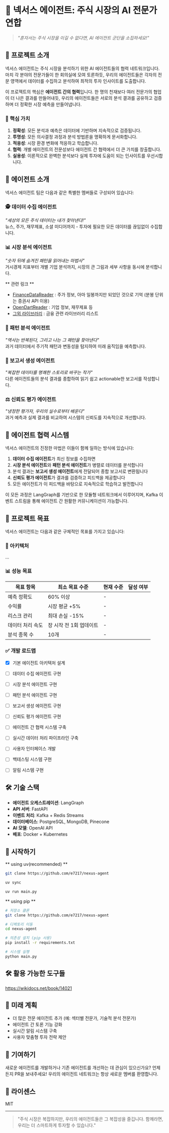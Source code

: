 # 🚀 넥서스 에이전트: 주식 시장의 AI 전문가 연합

> *"혼자서는 주식 시장을 이길 수 없다면, AI 에이전트 군단을 소집하세요!"*

## 🌟 프로젝트 소개

넥서스 에이전트는 주식 시장을 분석하기 위한 AI 에이전트들의 협력 네트워크입니다. 마치 각 분야의 전문가들이 한 회의실에 모여 토론하듯, 우리의 에이전트들은 각자의 전문 영역에서 데이터를 수집하고 분석하여 최적의 투자 인사이트를 도출합니다.

이 프로젝트의 핵심은 **에이전트 간의 협력**입니다. 한 명의 천재보다 여러 전문가의 협업이 더 나은 결과를 만들어내듯, 우리의 에이전트들은 서로의 분석 결과를 공유하고 검증하며 더 정확한 시장 예측을 만들어냅니다.

### 💫 핵심 가치

1. **정확성**: 모든 분석과 예측은 데이터에 기반하며 지속적으로 검증됩니다.
2. **투명성**: 모든 의사결정 과정과 분석 방법론을 명확하게 문서화합니다.
3. **적응성**: 시장 환경 변화에 적응하고 학습합니다.
4. **협력**: 개별 에이전트의 전문성보다 에이전트 간 협력에서 더 큰 가치를 창출합니다.
5. **실용성**: 이론적으로 완벽한 분석보다 실제 투자에 도움이 되는 인사이트를 우선시합니다.

## 🤖 에이전트 소개

넥서스 에이전트 팀은 다음과 같은 특별한 멤버들로 구성되어 있습니다:

### 🕵️ 데이터 수집 에이전트

*"세상의 모든 주식 데이터는 내가 찾아낸다!"*  
뉴스, 주가, 재무제표, 소셜 미디어까지 - 투자에 필요한 모든 데이터를 끊임없이 수집합니다.

### 📊 시장 분석 에이전트

*"숫자 뒤에 숨겨진 패턴을 읽어내는 마법사"*  
거시경제 지표부터 개별 기업 분석까지, 시장의 큰 그림과 세부 사항을 동시에 분석합니다.

** 관련 링크 **
- [FinanceDataReader](https://github.com/FinanceData/FinanceDataReader) : 주가 정보, 아마 일봉까지만 되었던 것으로 기억 (분봉 단위는 증권사 API 이용)
- [OpenDartReader](https://github.com/FinanceData/OpenDartReader) : 기업 정보, 재무제표 등
- [그외 라이브러리](https://wikidocs.net/230305) : 금융 관련 라이브러리 리스트

### 🔮 패턴 분석 에이전트

*"역사는 반복된다, 그리고 나는 그 패턴을 찾아낸다"*  
과거 데이터에서 주기적 패턴과 변동성을 탐지하여 미래 움직임을 예측합니다.

### 📝 보고서 생성 에이전트

*"복잡한 데이터를 명쾌한 스토리로 바꾸는 작가"*  
다른 에이전트들의 분석 결과를 종합하여 읽기 쉽고 actionable한 보고서를 작성합니다.

### ⚖️ 신뢰도 평가 에이전트

*"냉정한 평가자, 우리의 실수로부터 배운다"*  
과거 예측과 실제 결과를 비교하여 시스템의 신뢰도를 지속적으로 개선합니다.

## 🔄 에이전트 협력 시스템

넥서스 에이전트의 진정한 마법은 이들이 함께 일하는 방식에 있습니다:

1. **데이터 수집 에이전트**가 최신 정보를 수집하면
2. **시장 분석 에이전트**와 **패턴 분석 에이전트**가 병렬로 데이터를 분석합니다
3. 분석 결과는 **보고서 생성 에이전트**에게 전달되어 종합 보고서로 변환됩니다
4. **신뢰도 평가 에이전트**가 결과를 검증하고 피드백을 제공합니다
5. 모든 에이전트가 이 피드백을 바탕으로 지속적으로 학습하고 발전합니다

이 모든 과정은 LangGraph를 기반으로 한 모듈형 네트워크에서 이루어지며, Kafka 이벤트 스트림을 통해 에이전트 간 원활한 커뮤니케이션이 가능합니다.

## 🎯 프로젝트 목표

넥서스 에이전트는 다음과 같은 구체적인 목표를 가지고 있습니다:

### 📐 아키텍처
...

### 📊 성능 목표

| 목표 항목 | 최소 목표 수준 | 현재 수준 | 달성 여부 |
|---------|------------|---------|-----------|
| 예측 정확도 | 60% 이상 | - |  |
| 수익률 | 시장 평균 +5% | - |  |
| 리스크 관리 | 최대 손실 -15% | - |  |
| 데이터 처리 속도 | 장 시작 전 1회 업데이트 | - |  |
| 분석 종목 수 | 10개 | - |  |

### ✅ 개발 로드맵

- [x] 기본 에이전트 아키텍처 설계
- [ ] 데이터 수집 에이전트 구현
- [ ] 시장 분석 에이전트 구현
- [ ] 패턴 분석 에이전트 구현
- [ ] 보고서 생성 에이전트 구현
- [ ] 신뢰도 평가 에이전트 구현
- [ ] 에이전트 간 협력 시스템 구축
- [ ] 실시간 데이터 처리 파이프라인 구축
- [ ] 사용자 인터페이스 개발
- [ ] 백테스팅 시스템 구현
- [ ] 알림 시스템 구현


## 🛠️ 기술 스택

- **에이전트 오케스트레이션**: LangGraph
- **API 서버**: FastAPI
- **이벤트 처리**: Kafka + Redis Streams
- **데이터베이스**: PostgreSQL, MongoDB, Pinecone
- **AI 모델**: OpenAI API
- **배포**: Docker + Kubernetes

## 🚀 시작하기

** using uv(recommended) **
```bash
git clone https://github.com/e7217/nexus-agent

uv sync

uv run main.py
```

** using pip ** 
```bash
# 저장소 클론
git clone https://github.com/e7217/nexus-agent

# 디렉토리 이동
cd nexus-agent

# 의존성 설치 (pip 사용)
pip install -r requirements.txt

# 시스템 실행
python main.py
```

## 🛠️ 활용 가능한 도구들
https://wikidocs.net/book/14021

## 🔮 미래 계획

- 더 많은 전문 에이전트 추가 (예: 섹터별 전문가, 기술적 분석 전문가)
- 에이전트 간 토론 기능 강화
- 실시간 알림 시스템 구축
- 사용자 맞춤형 투자 전략 제안

## 🤝 기여하기

새로운 에이전트를 개발하거나 기존 에이전트를 개선하는 데 관심이 있으신가요? 언제든지 PR을 보내주세요! 우리의 에이전트 네트워크는 항상 새로운 멤버를 환영합니다.

## 📜 라이센스

MIT

---

> "주식 시장은 복잡하지만, 우리의 에이전트들은 그 복잡성을 즐깁니다. 함께라면, 우리는 더 스마트하게 투자할 수 있습니다."
